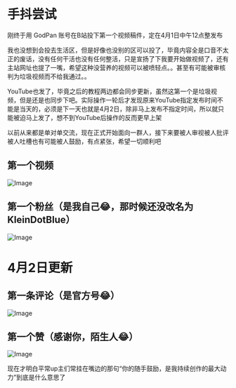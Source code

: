 <!-- ##{"timestamp":1680310440}## -->

# 手抖尝试

刚终于用 GodPan 账号在B站投下第一个视频稿件，定在4月1日中午12点整发布

我也没想到会投去生活区，但是好像也没别的区可以投了，毕竟内容全是口音不太正的废话，没有任何干活也没有任何整活，只是宣扬了下我要开始做视频了，还有主站网址也提了一嘴，希望这种没营养的视频可以被喷轻点。。甚至有可能被审核判为垃圾视频而不给我通过。。

YouTube也发了，毕竟之后的教程两边都会同步更新，虽然这第一个是垃圾视频，但是还是也同步下吧。实际操作一轮后才发现原来YouTube指定发布时间不能是当天的，必须是下一天也就是4月2日，除非马上发布不指定时间，所以就只能被迫马上发了，想不到YouTube后操作的反而更早上架

以前从来都是单对单交流，现在正式开始面向一群人，接下来要被人审视被人批评被人吐槽也有可能被人鼓励，有点紧张，希望一切顺利吧

## 第一个视频
![Image](https://github.com/user-attachments/assets/38ab2a20-7c7b-4b66-88d9-9a3b0c7f1ef2)

## 第一个粉丝（是我自己😂，那时候还没改名为KleinDotBlue）
![Image](https://github.com/user-attachments/assets/5298493c-9636-4576-9edb-240844b72a5e)

# 4月2日更新
## 第一条评论（是官方号😂）
![Image](https://github.com/user-attachments/assets/4a8a0b4d-6f49-4d4d-ab73-7b6803735fff)

## 第一个赞（感谢你，陌生人😂）
![Image](https://github.com/user-attachments/assets/ab03ee58-9cfc-4ab6-b581-dba3d4d8d685)


现在才明白平常up主们常挂在嘴边的那句“你的随手鼓励，是我持续创作的最大动力”到底是什么意思了